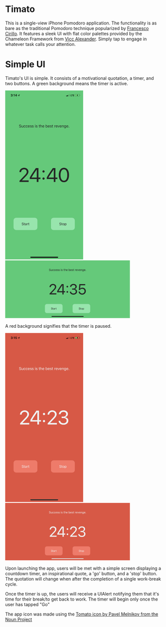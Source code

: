 # Timato
This is a single-view iPhone Pomodoro application. The functionality is as bare as the traditional
Pomodoro technique popularized by [Francesco Cirillo](https://cirillocompany.de/pages/pomodoro-technique "Francesco's Company").
It features a sleek UI with flat color palettes provided by the Chameleon Framework from [Vicc Alexander](https://github.com/ViccAlexander/Chameleon).
Simply tap to engage in whatever task calls your attention.

# Simple UI
Timato's UI is simple. It consists of a motivational quotation, a timer, and two buttons. 
A green background means the timer is active. 

<img src="/Screenshots/IMG_3677.PNG" width="250"> 
<img src="/Screenshots/IMG_3678.PNG" width="400">

A red background signifies that the timer is paused.

<img src="/Screenshots/IMG_3679.PNG" width="250"> 
<img src="/Screenshots/IMG_3680.PNG" width="400">

Upon launching the app, users will be met with a simple screen displaying a countdown timer, an inspirational quote,
a 'go' button, and a 'stop' button. The quotation will change when after the completion of a single work-break cycle.

Once the timer is up, the users will receive a UIAlert notifying them that it's time for their break/to get back to work. 
The timer will begin only once the user has tapped "Go"

The app icon was made using the [Tomato icon by Pavel Melnikov from the Noun Project](https://thenounproject.com/search/?q=tomato&i=549764)

